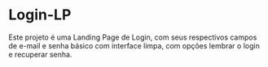 # Login-LP
Este projeto é uma Landing Page de Login, com seus respectivos campos de e-mail e senha básico com interface limpa, com opções lembrar o login e recuperar senha.
